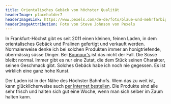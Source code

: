 ```yaml
---
title: Orientalisches Gebäck von höchster Qualität
headerImage: placeholder7
headerImageLink: https://www.pexels.com/de-de/foto/blaue-und-mehrfarbige-abstrakte-malerei-1307114/
headerImageAttribution: Foto von Steve Johnson von Pexels
---
```


In Frankfurt-Höchst gibt es seit 2011 einen kleinen, feinen Laden, in dem orientalisches Gebäck und Pralinen gefertigt und verkauft werden. Normalerweise denke ich bei solchen Produkten immer an honigtriefende, übermässig süsse Dinger. Bei <a href="http://www.bounours.de/">Bounour's</a> ist das nicht der Fall. Die Süsse bleibt normal. Immer gibt es nur eine Zutat, die dem Stück seinen Charakter, seinen Geschmack gibt. Solches Gebäck habe ich noch nie gegessen. Es ist wirklich eine ganz hohe Kunst.

Der Laden ist in der Nähe des Höchster Bahnhofs. Wem das zu weit ist, kann glücklicherweise auch <a href="http://www.bounours.de/">per Internet bestellen</a>. Die Produkte sind alle sehr frisch und halten sich gut eine Woche, wenn man sich selber im Zaum halten kann.
